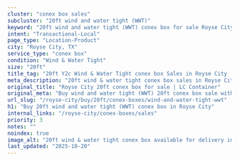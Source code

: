 ```yaml
---
cluster: "conex box sales"
subcluster: "20ft wind and water tight (WWT)"
keyword: "20ft wind and water tight (WWT) conex box for sale Royse City, TX"
intent: "Transactional-Local"
page_type: "Location-Product"
city: "Royse City, TX"
service_type: "conex box"
condition: "Wind & Water Tight"
size: "20ft"
title_tag: "20ft Y2c Wind & Water Tight conex box Sales in Royse City | LC Container"
meta_description: "20ft wind & water tight conex box sales in Royse City. Fast delivery, competitive pricing. Serving conex boxes area. Quote ID: 21N. Call (214) 524-4168 for your free quote today."
original_title: "Royse City 20ft conex box for sale | LC Container"
original_meta: "Buy wind and water tight (WWT) 20ft conex box sale with local delivery in Royse City, TX. LC Container — local Since 2003. Request a fast quote today."
url_slug: "/royse-city/buy/20ft/conex-boxes/wind-and-water-tight-wwt"
h1: "Buy 20ft wind and water tight (WWT) conex box in Royse City"
internal_links: "/royse-city/conex-boxes/sales"
priority: 3
notes: ""
noindex: true
image_alt: "20ft wind & water tight conex box available for delivery in Royse City"
last_updated: "2025-10-20"
---
```


<!-- TODO: Add unique city/inventory copy, images, and internal links here. -->
